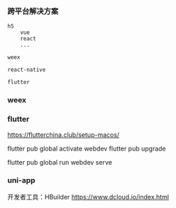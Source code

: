### 跨平台解决方案
    
    h5
        vue
        react
        ...
    
    weex
    
    react-native
    
    flutter
### weex
### flutter
https://flutterchina.club/setup-macos/

flutter pub global activate webdev
flutter pub upgrade

flutter pub global run webdev serve

### uni-app
开发者工具：HBuilder
https://www.dcloud.io/index.html
